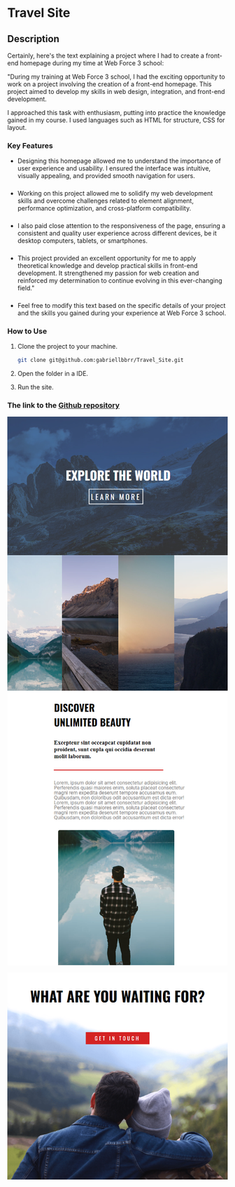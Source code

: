 # Travel Site

## Description

Certainly, here's the text explaining a project where I had to create a front-end homepage during my time at Web Force 3 school:

"During my training at Web Force 3 school, I had the exciting opportunity to work on a project involving the creation of a front-end homepage. This project aimed to develop my skills in web design, integration, and front-end development.

I approached this task with enthusiasm, putting into practice the knowledge gained in my course. I used languages such as HTML for structure, CSS for layout.

### Key Features

- Designing this homepage allowed me to understand the importance of user experience and usability. I ensured the interface was intuitive, visually appealing, and provided smooth navigation for users.

###

- Working on this project allowed me to solidify my web development skills and overcome challenges related to element alignment, performance optimization, and cross-platform compatibility.

###

- I also paid close attention to the responsiveness of the page, ensuring a consistent and quality user experience across different devices, be it desktop computers, tablets, or smartphones.

###

- This project provided an excellent opportunity for me to apply theoretical knowledge and develop practical skills in front-end development. It strengthened my passion for web creation and reinforced my determination to continue evolving in this ever-changing field."

###

- Feel free to modify this text based on the specific details of your project and the skills you gained during your experience at Web Force 3 school.

### How to Use

1. Clone the project to your machine.
   ```bash
   git clone git@github.com:gabriellbbrr/Travel_Site.git
   ```
2. Open the folder in a IDE.

3. Run the site.

### The link to the [Github repository](https://github.com/gabriellbbrr/Travel_Site)
![Texte alternatif](img/travel_1.png "Le titre de mon image")
![Texte alternatif](img/Travel_2.png "Le titre de mon image")


![Texte alternatif](img/travel_3.png "Le titre de mon image")
